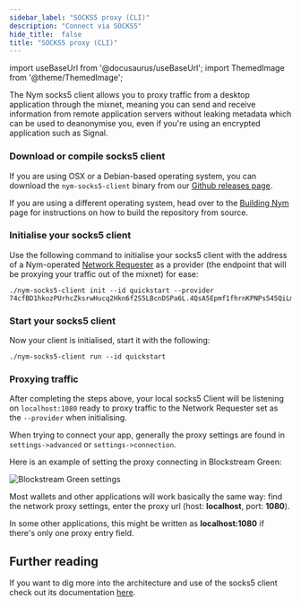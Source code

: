 ```yaml
---
sidebar_label: "SOCKS5 proxy (CLI)"
description: "Connect via SOCKS5"
hide_title:  false
title: "SOCKS5 proxy (CLI)"
---
```


import useBaseUrl from '@docusaurus/useBaseUrl';
import ThemedImage from '@theme/ThemedImage';


The Nym socks5 client allows you to proxy traffic from a desktop application through the mixnet, meaning you can send and receive information from remote application servers without leaking metadata which can be used to deanonymise you, even if you're using an encrypted application such as Signal. 

### Download or compile socks5 client 

If you are using OSX or a Debian-based operating system, you can download the `nym-socks5-client` binary from our [Github releases page](https://github.com/nymtech/nym/releases).

If you are using a different operating system, head over to the [Building Nym](/docs/stable/run-nodes/build-nym) page for instructions on how to build the repository from source. 

### Initialise your socks5 client 

Use the following command to initialise your socks5 client with the address of a Nym-operated [Network Requester](/docs/stable/run-nodes/nodes/requester) as a provider (the endpoint that will be proxying your traffic out of the mixnet) for ease: 

```
./nym-socks5-client init --id quickstart --provider 74cfBD1hkozPUrhcZksrwHucq2Hkn6f2S5LBcnDSPa6L.4QsA5Epmf1fhrnKPNPs545QiLmwpLGRk4oZ7z136PD6L@EEyq16v63aotPBCepxUpCgAojrNasZ6Hk1PjpRyBAdEp 
```

### Start your socks5 client 

Now your client is initialised, start it with the following: 

```
./nym-socks5-client run --id quickstart
```

### Proxying traffic

After completing the steps above, your local socks5 Client will be listening on `localhost:1080` ready to proxy traffic to the Network Requester set as the `--provider` when initialising. 

When trying to connect your app, generally the proxy settings are found in `settings->advanced` or `settings->connection`. 

Here is an example of setting the proxy connecting in Blockstream Green:

![Blockstream Green settings](/img/docs/wallet-proxy-settings/blockstream-green.gif)

Most wallets and other applications will work basically the same way: find the network proxy settings, enter the proxy url (host: **localhost**, port: **1080**).

In some other applications, this might be written as **localhost:1080** if there's only one proxy entry field.

## Further reading 

If you want to dig more into the architecture and use of the socks5 client check out its documentation [here](/docs/stable/integrations/socks5-client).
